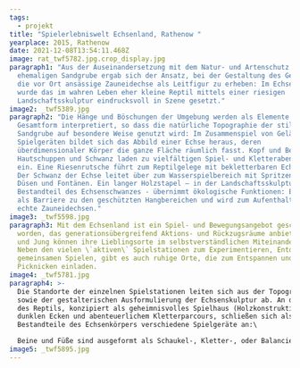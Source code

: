 ```yaml
---
tags:
  - projekt
title: "Spielerlebniswelt Echsenland, Rathenow "
yearplace: 2015, Rathenow
date: 2021-12-08T13:54:11.468Z
image: rat_twf5782.jpg.crop_display.jpg
paragraph1: "Aus der Auseinandersetzung mit dem Natur- und Artenschutz einer
  ehemaligen Sandgrube ergab sich der Ansatz, bei der Gestaltung des Geländes
  die vor Ort ansässige Zauneidechse als Leitfigur zu erheben: Im Echsenland
  wurde das im wahren Leben eher kleine Reptil mittels einer riesigen
  Landschaftsskulptur eindrucksvoll in Szene gesetzt."
image2: _twf5389.jpg
paragraph2: "Die Hänge und Böschungen der Umgebung werden als Elemente einer
  Gesamtform interpretiert, so dass die natürliche Topographie der stillgelegten
  Sandgrube auf besondere Weise genutzt wird: Im Zusammenspiel von Gelände und
  Spielgeräten bildet sich das Abbild einer Echse heraus, deren
  überdimensionaler Körper die ganze Fläche räumlich fasst. Kopf und Beine,
  Hautschuppen und Schwanz laden zu vielfältigen Spiel- und Kletterabenteuern
  ein. Eine Riesenrutsche führt zum Reptilgelege mit bekletterbaren Echseneiern.
  Der Schwanz der Echse leitet über zum Wasserspielbereich mit Spritzen, Pumpen,
  Düsen und Fontänen. Ein langer Holzstapel – in der Landschaftsskulptur
  Bestandteil des Echsenschwanzes - übernimmt ökologische Funktionen: Er dient
  als Barriere zu den geschützten Hangbereichen und wird zum Aufenthaltsort für
  echte Zauneidechsen."
image3: _twf5598.jpg
paragraph3: Mit dem Echsenland ist ein Spiel- und Bewegungsangebot geschaffen
  worden, das generationsübergreifend Aktions- und Rückzugsräume anbietet. Alt
  und Jung können ihre Lieblingsorte im selbstverständlichen Miteinander finden.
  Neben den vielen \`aktiven\` Spielstationen zum Experimentieren, Entdecken und
  gemeinsamen Spielen, gibt es auch ruhige Orte, die zum Entspannen und
  Picknicken einladen.
image4: _twf5781.jpg
paragraph4: >-
  Die Standorte der einzelnen Spielstationen leiten sich aus der Topographie
  sowie der gestalterischen Ausformulierung der Echsenskulptur ab. An den Kopf
  des Reptils, konzipiert als geheimnisvolles Spielhaus (Holzkonstruktion) mit
  dunklen Ecken und abenteuerlichem Kletterparcours, schließen sich als weitere
  Bestandteile des Echsenkörpers verschiedene Spielgeräte an:\

  Beine und Füße sind ausgeformt als Schaukel-, Kletter-, oder Balancierkonstruktionen, als Holzpodeste konstruierte Hautschuppen laden am Sonnenhang zum Kletterabenteuer oder Ausruhen ein. Gleichzeitig bilden die Podeste den Startpunkt für Erkundungen der angrenzenden Naturflächen, die bewusst in das Angebot der Spielmöglichkeiten einbezogen werden. Eine 17m hohe und über 30m lange Riesenrutsche führt zum Reptilgelege mit überdimensionalen Eiern aus Glasfaserkunststoff mit Angeboten für die Allerkleinsten.
image5: _twf5895.jpg
---
```

